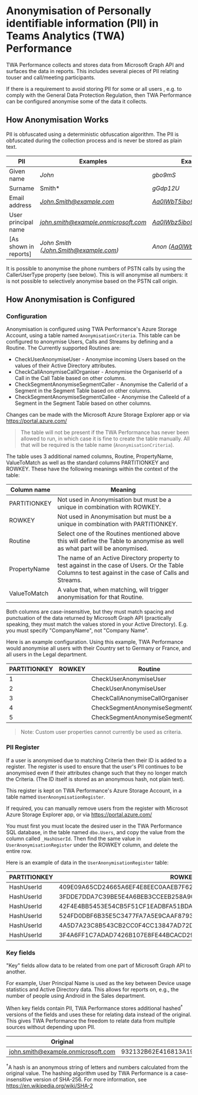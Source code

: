 # Anonymisation of Personally identifiable information (PII) in Teams Analytics (TWA) Performance

TWA Performance collects and stores data from Microsoft Graph API and surfaces the data in reports.
This includes several pieces of PII relating touser and call/meeting participants.

If there is a requirement to avoid storing PII for some or all users , e.g. to comply with the General Data Protection Regulation, then TWA Performance can be configured anonymise some of the data it collects.

## How Anonymisation Works

PII is obfuscated using a deterministic obfuscation algorithm. The PII is obfuscated during the collection process and is never be stored as plain text.

|PII|Examples|Examples (Anonymised)|
|---|---|---|
|Given name|*John*|*gbo9mS*|
|Surname|Smith*|*gGdp12U*|
|Email address|*John.Smith@example.com*|*Aa0lWbT5ibo9mS@example.com*|
|User principal name|*john.smith@example.onmicrosoft.com*|*Aa0lWbz5ibo9ma@example.onmicrosoft.com*|
|[As shown in reports]|*John Smith (John.Smith@example.com)*|*Anon (Aa0lWbT5ibo9mS@example.com)*|

It is possible to anonymise the phone numbers of PSTN calls by using the CallerUserType property (see below). This is will anonymise all numbers: it is not possible to selectively anonymise based on the PSTN call origin.



## How Anonymisation is Configured

### Configuration

Anonymisation is configured using TWA Performance's Azure Storage Account, using a table named `AnonymisationCriteria`. This table can be configured to anonymise Users, Calls and Streams by defining and a Routine. The Currently supported Routines are:

- CheckUserAnonymiseUser - Anonymise incoming Users based on the values of their Active Directory attributes.
- CheckCallAnonymiseCallOrganiser - Anonymise the OrganiserId of a Call in the Call Table based on other columns.
- CheckSegmentAnonymiseSegmentCaller - Anonymise the CallerId of a Segment in the Segment Table based on other columns.
- CheckSegmentAnonymiseSegmentCallee - Anonymise the CalleeId of a Segment in the Segment Table based on other columns.

Changes can be made with the Microsoft Azure Storage Explorer app or via https://portal.azure.com/

> The table will not be present if the TWA Performance has never been allowed to run, in which case it is fine to create the table manually. All that will be required is the table name (`AnonymisationCriteria`).

The table uses 3 additional named columns, Routine, PropertyName, ValueToMatch as well as the standard columns PARTITIONKEY and ROWKEY. These have the following meanings within the context of the table:

| Column name | Meaning |
| ------------ | ----------- |
| PARTITIONKEY | Not used in Anonymisation but must be a unique in combination with ROWKEY. |
| ROWKEY | Not used in Anonymisation but must be a unique in combination with PARTITIONKEY. |
| Routine | Select one of the Routines mentioned above this will define the Table to anonymise as well as what part will be anonymised. |
| PropertyName | The name of an Active Directory property to test against in the case of Users. Or the Table Columns to test against in the case of Calls and Streams.  |
| ValueToMatch |  A value that, when matching, will trigger anonymisation for that Routine. |

Both columns are case-insensitive, but they must match spacing and punctuation of the data returned by Microsoft Graph API (practically speaking, they must match the values stored in your Active Directory). E.g. you must specify "CompanyName", not "Company Name".

Here is an example configuration. Using this example, TWA Performance would anonymise all users with their Country set to Germany or France, and all users in the Legal department.

| PARTITIONKEY | ROWKEY | Routine | PropertyName | ValueToMatch |
| ------------ | ----------- | ----------- | ----------- | ----------- |
| 1 | | CheckUserAnonymiseUser | Country | Germany |
| 2 | | CheckUserAnonymiseUser | Department | Legal |
| 3 | | CheckCallAnonymiseCallOrganiser | OrganiserUserType | 2 |
| 4 | | CheckSegmentAnonymiseSegmentCaller | CallerUserType | 0 |
| 5 | | CheckSegmentAnonymiseSegmentCallee | CalleeUserType | 3 |

> Note: Custom user properties cannot currently be used as criteria.

### PII Register

If a user is anonymised due to matching Criteria then their ID is added to a register. The register is used to ensure that the user's PII continues to be anonymised even if their attributes change such that they no longer match the Criteria. (The ID itself is stored as an anonymous hash, not plain text).

This register is kept on TWA Performance's Azure Storage Account, in a table named `UserAnonymisationRegister`.

If required, you can manually remove users from the register with Microsot Azure Storage Explorer app, or via https://portal.azure.com/

You must first you must locate the desired user in the TWA Performance SQL database, in the table named `dbo.Users`, and copy the value from the column called `_HashUserId`. Then find the same value in `UserAnonymisationRegister` under the ROWKEY column, and delete the entire row.

Here is an example of data in the `UserAnonymisationRegister` table: 

| PARTITIONKEY | ROWKEY |
| ------------ | ----------- |
| HashUserId | 409E09A65CD24665A6EF4E8EEC0AAEB7F627F058F6475269B0C699DEEA553E2B |
| HashUserId | 3FDDE7DDA7C39BE5E4A6BEB3CCEEB258A908C89933D71FECD90B7829BB25A579 |
| HashUserId | 42F4E4BB5453E54CB5F51CF1EADBFA51BDAEDDB21F998C8A8AA109F43D0971EE |
| HashUserId | 524FD0DBF6B35E5C3477FA7A5E9CAAF8793ED7CE44F0D198D944F08D0AE77ED7 |
| HashUserId | 4A5D7A23C8B543CB2CC0F4CC13847AD72D3EB37AE8AA163E786613312EE5672A |
| HashUserId | 3F4A6FF1C7ADAD7426B107E8FE44BCACD291540CCB7F60F281FD600425665745 |

### Key fields

"Key" fields allow data to be related from one part of Microsoft Graph API to another.

For example, User Principal Name is used as the key between Device usage statistics and Active Directory data. This allows for reports on, e.g., the number of people using Android in the Sales department.

When key fields contain PII, TWA Performance stores additional hashed<sup>†</sup> versions of the fields and uses these for relating data instead of the original. This gives TWA Performance the freedom to relate data from multiple sources without depending upon PII.

| Original                           | Replacement                                                  |
| ---------------------------------- | ------------------------------------------------------------ |
| john.smith@example.onmicrosoft.com | 932132B62E416813A1947914DB8BB807DFB9C671701DB6D08E8AEB966B67B3F4 |

<sup>†</sup>A hash is an anonymous string of letters and numbers calculated from the original value. The hashing algorithm used by TWA Performance is a case-insensitive version of SHA-256. For more information, see https://en.wikipedia.org/wiki/SHA-2
